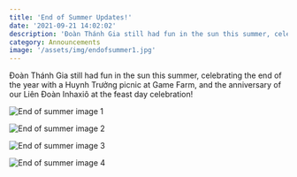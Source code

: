 ```yaml
---
title: 'End of Summer Updates!'
date: '2021-09-21 14:02:02'
description: 'Ðoàn Thánh Gia still had fun in the sun this summer, celebrating the end of the year with a Huynh Trưởng picnic at Game Farm, and the anniversary of our Liên Đoàn Inhaxiô at the feast day celebration!'
category: Announcements
image: '/assets/img/endofsummer1.jpg'
---
```


Ðoàn Thánh Gia still had fun in the sun this summer, celebrating the end of the year with a Huynh Trưởng picnic at Game Farm, and the anniversary of our Liên Đoàn Inhaxiô at the feast day celebration!

![End of summer image 1](/assets/images/endofsummer1.jpg)

![End of summer image 2](/assets/images/endofsummer2.jpg)

![End of summer image 3](/assets/images/endofsummer3.jpg)

![End of summer image 4](/assets/images/endofsummer4.jpg)
